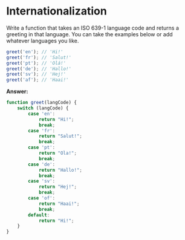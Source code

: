 # Internationalization

Write a function that takes an ISO 639-1 language code and returns a greeting in that language. You can take the examples below or add whatever languages you like.

```js
greet('en'); // 'Hi!'
greet('fr'); // 'Salut!'
greet('pt'); // 'Olá!'
greet('de'); // 'Hallo!'
greet('sv'); // 'Hej!'
greet('af'); // 'Haai!'
```

**Answer:**

```js
function greet(langCode) {
    switch (langCode) {
        case 'en':
            return "Hi!";
            break;
        case 'fr':
            return "Salut!";
            break;
        case 'pt':
            return "Ola!";
            break;
        case 'de':
            return "Hallo!";
            break;
        case 'sv':
            return "Hej!";
            break;
        case 'of':
            return "Haai!";
            break;
        default: 
            return "Hi!";   
    }
}
```
